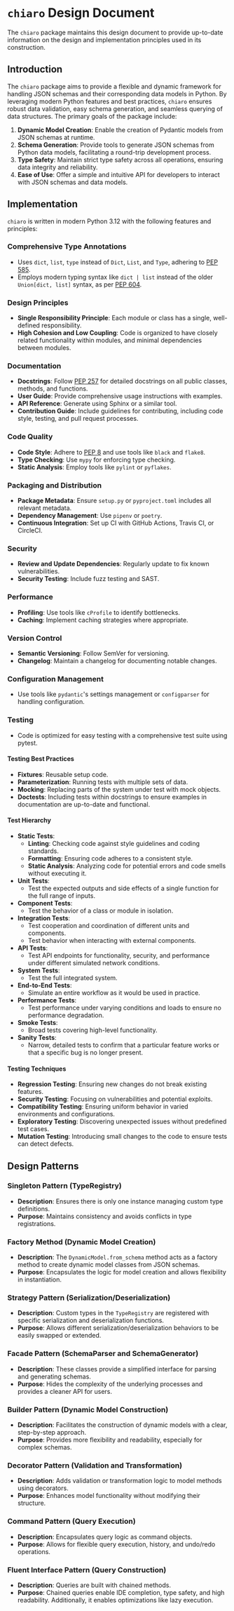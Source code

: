 # `chiaro` Design Document

The `chiaro` package maintains this design document to provide up-to-date information on the design and implementation principles used in its construction.

## Introduction

The `chiaro` package aims to provide a flexible and dynamic framework for handling JSON schemas and their corresponding data models in Python. By leveraging modern Python features and best practices, `chiaro` ensures robust data validation, easy schema generation, and seamless querying of data structures. The primary goals of the package include:

1. **Dynamic Model Creation**: Enable the creation of Pydantic models from JSON schemas at runtime.
2. **Schema Generation**: Provide tools to generate JSON schemas from Python data models, facilitating a round-trip development process.
3. **Type Safety**: Maintain strict type safety across all operations, ensuring data integrity and reliability.
4. **Ease of Use**: Offer a simple and intuitive API for developers to interact with JSON schemas and data models.

## Implementation

`chiaro` is written in modern Python 3.12 with the following features and principles:

### Comprehensive Type Annotations

- Uses `dict`, `list`, `type` instead of `Dict`, `List`, and `Type`, adhering to [PEP 585](https://www.python.org/dev/peps/pep-0585/).
- Employs modern typing syntax like `dict | list` instead of the older `Union[dict, list]` syntax, as per [PEP 604](https://www.python.org/dev/peps/pep-0604/).

### Design Principles

- **Single Responsibility Principle**: Each module or class has a single, well-defined responsibility.
- **High Cohesion and Low Coupling**: Code is organized to have closely related functionality within modules, and minimal dependencies between modules.

### Documentation

- **Docstrings**: Follow [PEP 257](https://www.python.org/dev/peps/pep-0257/) for detailed docstrings on all public classes, methods, and functions.
- **User Guide**: Provide comprehensive usage instructions with examples.
- **API Reference**: Generate using Sphinx or a similar tool.
- **Contribution Guide**: Include guidelines for contributing, including code style, testing, and pull request processes.

### Code Quality

- **Code Style**: Adhere to [PEP 8](https://www.python.org/dev/peps/pep-0008/) and use tools like `black` and `flake8`.
- **Type Checking**: Use `mypy` for enforcing type checking.
- **Static Analysis**: Employ tools like `pylint` or `pyflakes`.

### Packaging and Distribution

- **Package Metadata**: Ensure `setup.py` or `pyproject.toml` includes all relevant metadata.
- **Dependency Management**: Use `pipenv` or `poetry`.
- **Continuous Integration**: Set up CI with GitHub Actions, Travis CI, or CircleCI.

### Security

- **Review and Update Dependencies**: Regularly update to fix known vulnerabilities.
- **Security Testing**: Include fuzz testing and SAST.

### Performance

- **Profiling**: Use tools like `cProfile` to identify bottlenecks.
- **Caching**: Implement caching strategies where appropriate.

### Version Control

- **Semantic Versioning**: Follow SemVer for versioning.
- **Changelog**: Maintain a changelog for documenting notable changes.

### Configuration Management

- Use tools like `pydantic`'s settings management or `configparser` for handling configuration.

### Testing

- Code is optimized for easy testing with a comprehensive test suite using pytest.

#### Testing Best Practices

- **Fixtures**: Reusable setup code.
- **Parameterization**: Running tests with multiple sets of data.
- **Mocking**: Replacing parts of the system under test with mock objects.
- **Doctests**: Including tests within docstrings to ensure examples in documentation are up-to-date and functional.

#### Test Hierarchy

- **Static Tests**:
  - **Linting**: Checking code against style guidelines and coding standards.
  - **Formatting**: Ensuring code adheres to a consistent style.
  - **Static Analysis**: Analyzing code for potential errors and code smells without executing it.
- **Unit Tests**:
  - Test the expected outputs and side effects of a single function for the full range of inputs.
- **Component Tests**:
  - Test the behavior of a class or module in isolation.
- **Integration Tests**:
  - Test cooperation and coordination of different units and components.
  - Test behavior when interacting with external components.
- **API Tests**:
  - Test API endpoints for functionality, security, and performance under different simulated network conditions.
- **System Tests**:
  - Test the full integrated system.
- **End-to-End Tests**:
  - Simulate an entire workflow as it would be used in practice.
- **Performance Tests**:
  - Test performance under varying conditions and loads to ensure no performance degradation.
- **Smoke Tests**:
  - Broad tests covering high-level functionality.
- **Sanity Tests**:
  - Narrow, detailed tests to confirm that a particular feature works or that a specific bug is no longer present.

#### Testing Techniques

- **Regression Testing**: Ensuring new changes do not break existing features.
- **Security Testing**: Focusing on vulnerabilities and potential exploits.
- **Compatibility Testing**: Ensuring uniform behavior in varied environments and configurations.
- **Exploratory Testing**: Discovering unexpected issues without predefined test cases.
- **Mutation Testing**: Introducing small changes to the code to ensure tests can detect defects.

## Design Patterns

### Singleton Pattern (TypeRegistry)
- **Description**: Ensures there is only one instance managing custom type definitions.
- **Purpose**: Maintains consistency and avoids conflicts in type registrations.

### Factory Method (Dynamic Model Creation)
- **Description**: The `DynamicModel.from_schema` method acts as a factory method to create dynamic model classes from JSON schemas.
- **Purpose**: Encapsulates the logic for model creation and allows flexibility in instantiation.

### Strategy Pattern (Serialization/Deserialization)
- **Description**: Custom types in the `TypeRegistry` are registered with specific serialization and deserialization functions.
- **Purpose**: Allows different serialization/deserialization behaviors to be easily swapped or extended.

### Facade Pattern (SchemaParser and SchemaGenerator)
- **Description**: These classes provide a simplified interface for parsing and generating schemas.
- **Purpose**: Hides the complexity of the underlying processes and provides a cleaner API for users.

### Builder Pattern (Dynamic Model Construction)
- **Description**: Facilitates the construction of dynamic models with a clear, step-by-step approach.
- **Purpose**: Provides more flexibility and readability, especially for complex schemas.

### Decorator Pattern (Validation and Transformation)
- **Description**: Adds validation or transformation logic to model methods using decorators.
- **Purpose**: Enhances model functionality without modifying their structure.

### Command Pattern (Query Execution)
- **Description**: Encapsulates query logic as command objects.
- **Purpose**: Allows for flexible query execution, history, and undo/redo operations.

### Fluent Interface Pattern (Query Construction)
- **Description**: Queries are built with chained methods.
- **Purpose**: Chained queries enable IDE completion, type safety, and high readability. Additionally, it enables optimizations like lazy execution.